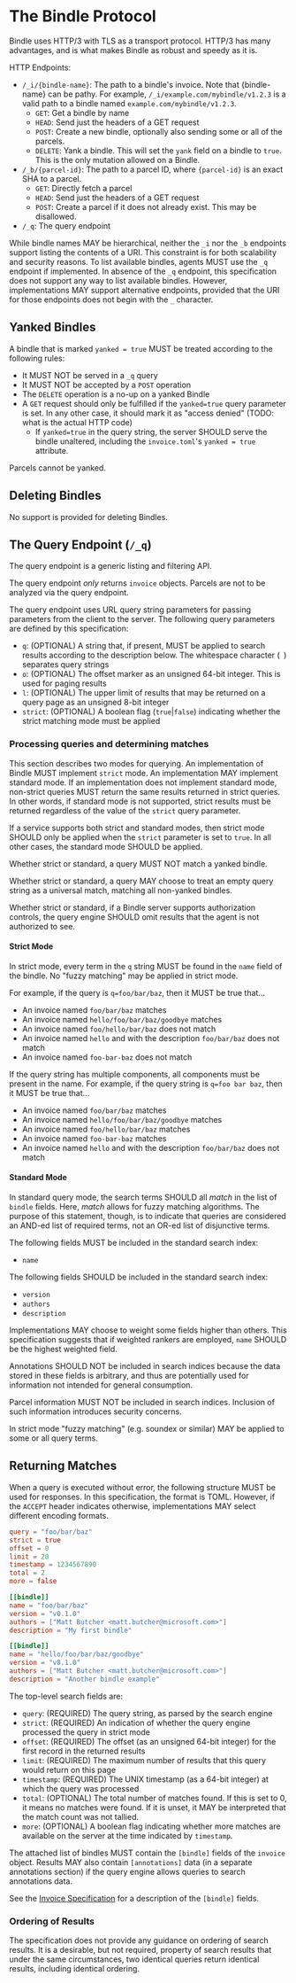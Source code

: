 # The Bindle Protocol

Bindle uses HTTP/3 with TLS as a transport protocol. HTTP/3 has many advantages, and is what makes Bindle as robust and speedy as it is.

HTTP Endpoints:
- `/_i/{bindle-name}`: The path to a bindle's invoice. Note that {bindle-name} can be pathy. For example, `/_i/example.com/mybindle/v1.2.3` is a valid path to a bindle named `example.com/mybindle/v1.2.3`.
    - `GET`: Get a bindle by name
    - `HEAD`: Send just the headers of a GET request
    - `POST`: Create a new bindle, optionally also sending some or all of the parcels.
    - `DELETE`: Yank a bindle. This will set the `yank` field on a bindle to `true`. This is the only mutation allowed on a Bindle.
- `/_b/{parcel-id}`: The path to a parcel ID, where `{parcel-id}` is an exact SHA to a parcel.
    - `GET`: Directly fetch a parcel
    - `HEAD`: Send just the headers of a GET request
    - `POST`: Create a parcel if it does not already exist. This may be disallowed.
- `/_q`: The query endpoint

While bindle names MAY be hierarchical, neither the `_i` nor the `_b` endpoints support listing the contents of a URI. This constraint is for both scalability and security reasons. To list available bindles, agents MUST use the `_q` endpoint if implemented. In absence of the `_q` endpoint, this specification does not support any way to list available bindles. However, implementations MAY support alternative endpoints, provided that the URI for those endpoints does not begin with the `_` character.

## Yanked Bindles

A bindle that is marked `yanked = true` MUST be treated according to the following rules:

- It MUST NOT be served in a `_q` query
- It MUST NOT be accepted by a `POST` operation
- The `DELETE` operation is a no-up on a yanked Bindle
- A `GET` request should only be fulfilled if the `yanked=true` query parameter is set. In any other case, it should mark it as "access denied" (TODO: what is the actual HTTP code)
    - If `yanked=true` in the query string, the server SHOULD serve the bindle unaltered, including the `invoice.toml`'s `yanked = true` attribute.

Parcels cannot be yanked.

## Deleting Bindles

No support is provided for deleting Bindles.

## The Query Endpoint (`/_q`)

The query endpoint is a generic listing and filtering API.

The query endpoint _only_ returns `invoice` objects.
Parcels are not to be analyzed via the query endpoint.

The query endpoint uses URL query string parameters for passing parameters from the client to the server.
The following query parameters are defined by this specification:

- `q`: (OPTIONAL) A string that, if present, MUST be applied to search results according to the description below. The whitespace character (` `) separates query strings
- `o`: (OPTIONAL) The offset marker as an unsigned 64-bit integer. This is used for paging results
- `l`: (OPTIONAL) The upper limit of results that may be returned on a query page as an unsigned 8-bit integer
- `strict`: (OPTIONAL) A boolean flag (`true`|`false`) indicating whether the strict matching mode must be applied

### Processing queries and determining matches

This section describes two modes for querying. An implementation of Bindle MUST implement `strict` mode. An implementation MAY implement standard mode. If an implementation does not implement standard mode, non-strict queries MUST return the same results returned in strict queries. In other words, if standard mode is not supported, strict results must be returned regardless of the value of the `strict` query parameter.

If a service supports both strict and standard modes, then strict mode SHOULD only be applied when the `strict` parameter is set to `true`. In all other cases, the standard mode SHOULD be applied.

Whether strict or standard, a query MUST NOT match a yanked bindle.

Whether strict or standard, a query MAY choose to treat an empty query string as a universal match, matching all non-yanked bindles.

Whether strict or standard, if a Bindle server supports authorization controls, the query engine SHOULD omit results that the agent is not authorized to see.

#### Strict Mode

In strict mode, every term in the `q` string MUST be found in the `name` field of the bindle. No "fuzzy matching" may be applied in strict mode.

For example, if the query is `q=foo/bar/baz`, then it MUST be true that...

- An invoice named `foo/bar/baz` matches
- An invoice named `hello/foo/bar/baz/goodbye` matches
- An invoice named `foo/hello/bar/baz` does not match
- An invoice named `hello` and with the description `foo/bar/baz` does not match
- An invoice named `foo-bar-baz` does not match

If the query string has multiple components, all components must be present in the name. For example, if the query string is `q=foo bar baz`, then it MUST be true that...

- An invoice named `foo/bar/baz` matches
- An invoice named `hello/foo/bar/baz/goodbye` matches
- An invoice named `foo/hello/bar/baz` matches
- An invoice named `foo-bar-baz` matches
- An invoice named `hello` and with the description `foo/bar/baz` does not match

#### Standard Mode

In standard query mode, the search terms SHOULD all _match_ in the list of `bindle` fields. Here, _match_ allows for fuzzy matching algorithms. The purpose of this statement, though, is to indicate that queries are considered an AND-ed list of required terms, not an OR-ed list of disjunctive terms.

The following fields MUST be included in the standard search index:

- `name`

The following fields SHOULD be included in the standard search index:

- `version`
- `authors`
- `description`

Implementations MAY choose to weight some fields higher than others. This specification suggests that if weighted rankers are employed, `name` SHOULD be the highest weighted field.

Annotations SHOULD NOT be included in search indices because the data stored in these fields is arbitrary, and thus are potentially used for information not intended for general consumption.

Parcel information MUST NOT be included in search indices. Inclusion of such information introduces security concerns.

In strict mode "fuzzy matching" (e.g. soundex or similar) MAY be applied to some or all query terms.

## Returning Matches

When a query is executed without error, the following structure MUST be used for responses. In this specification, the format is TOML. However, if the `ACCEPT` header indicates otherwise, implementations MAY select different encoding formats.

```toml
query = "foo/bar/baz"
strict = true
offset = 0
limit = 20
timestamp = 1234567890
total = 2
more = false

[[bindle]]
name = "foo/bar/baz"
version = "v0.1.0"
authors = ["Matt Butcher <matt.butcher@microsoft.com>"]
description = "My first bindle"

[[bindle]]
name = "hello/foo/bar/baz/goodbye"
version = "v8.1.0"
authors = ["Matt Butcher <matt.butcher@microsoft.com>"]
description = "Another bindle example"
```

The top-level search fields are:

- `query`: (REQUIRED) The query string, as parsed by the search engine
- `strict`: (REQUIRED) An indication of whether the query engine processed the query in strict mode
- `offset`: (REQUIRED) The offset (as an unsigned 64-bit integer) for the first record in the returned results
- `limit`: (REQUIRED) The maximum number of results that this query would return on this page
- `timestamp`: (REQUIRED) The UNIX timestamp (as a 64-bit integer) at which the query was processed
- `total`: (OPTIONAL) The total number of matches found. If this is set to 0, it means no matches were found. If it is unset, it MAY be interpreted that the match count was not tallied.
- `more`: (OPTIONAL) A boolean flag indicating whether more matches are available on the server at the time indicated by `timestamp`.

The attached list of bindles MUST contain the `[bindle]` fields of the `invoice` object. Results MAY also contain `[annotations]` data (in a separate annotations section) if the query engine allows queries to search annotations data.

See the [Invoice Specification](invoice-spec.md) for a description of the `[bindle]` fields.

### Ordering of Results

The specification does not provide any guidance on ordering of search results. It is a desirable, but not required, property of search results that under the same circumstances, two identical queries return identical results, including identical ordering.